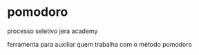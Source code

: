 # pomodoro
processo seletivo jera academy

ferramenta para auxiliar quem trabalha com o método pomodoro
